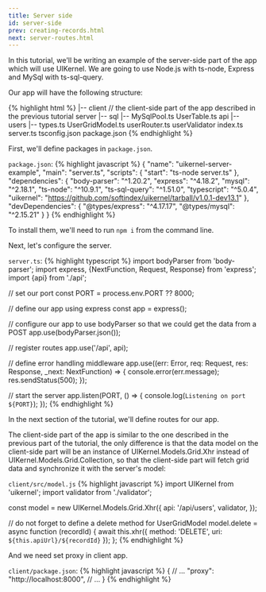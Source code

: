 ```yaml
---
title: Server side
id: server-side
prev: creating-records.html
next: server-routes.html
---
```


In this tutorial, we'll be writing an example of the server-side part of the app which will use UIKernel.
We are going to use Node.js with ts-node, Express and MySql with ts-sql-query.

Our app will have the following structure:

{% highlight html %}
|-- client // the client-side part of the app described in the previous tutorial
    server
    |-- sql
        |-- MySqlPool.ts
            UserTable.ts
        api
        |-- users
            |-- types.ts
                UserGridModel.ts
                userRouter.ts
                userValidator
            index.ts
        server.ts
        tsconfig.json
        package.json
{% endhighlight %}

First, we'll define packages in `package.json`.

`package.json`:
{% highlight javascript %}
{
  "name": "uikernel-server-example",
  "main": "server.ts",
  "scripts": {
    "start": "ts-node server.ts"
  },
  "dependencies": {
    "body-parser": "^1.20.2",
    "express": "^4.18.2",
    "mysql": "^2.18.1",
    "ts-node": "^10.9.1",
    "ts-sql-query": "^1.51.0",
    "typescript": "^5.0.4",
    "uikernel": "https://github.com/softindex/uikernel/tarball/v1.0.1-dev13.1"
  },
  "devDependencies": {
    "@types/express": "^4.17.17",
    "@types/mysql": "^2.15.21"
  }
}
{% endhighlight %}

To install them, we'll need to run `npm i` from the command line.

Next, let's configure the server.

`server.ts`:
{% highlight typescript %}
import bodyParser from 'body-parser';
import express, {NextFunction, Request, Response} from 'express';
import {api} from './api';

// set our port
const PORT = process.env.PORT ?? 8000;

// define our app using express
const app = express();

// configure our app to use bodyParser so that we could get the data from a POST
app.use(bodyParser.json());

// register routes
app.use('/api', api);

// define error handling middleware
app.use((err: Error, req: Request, res: Response, _next: NextFunction) => {
  console.error(err.message);
  res.sendStatus(500);
});

// start the server
app.listen(PORT, () => {
  console.log(`Listening on port ${PORT}`);
});
{% endhighlight %}

In the next section of the tutorial, we'll define routes for our app.

The client-side part of the app is similar to the one described in the previous part of the tutorial,
the only difference is that the data model on the client-side part will be an instance of UIKernel.Models.Grid.Xhr
instead of UIKernel.Models.Grid.Collection, so that the client-side part will fetch grid data and synchronize it
with the server's model:

`client/src/model.js`
{% highlight javascript %}
import UIKernel from 'uikernel';
import validator from './validator';

const model = new UIKernel.Models.Grid.Xhr({
  api: '/api/users',
  validator,
});

// do not forget to define a delete method for UserGridModel
model.delete = async function (recordId) {
  await this.xhr({
    method: 'DELETE',
    uri: `${this.apiUrl}/${recordId}`
  });
};
{% endhighlight %}

And we need set proxy in client app.

`client/package.json`:
{% highlight javascript %}
{
  // ...
  "proxy": "http://localhost:8000",
  // ...
}
{% endhighlight %}
